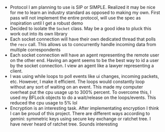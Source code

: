* Protocol I am planning to use is SIP or SIMPLE. Realized it may be nice for me to learn an industry standard as opposed to making my own. First pass will not implement the entire protocol, will use the spec as inspiration until I get a robust demo
* Decided to isolate the `Socket` class. May be a good idea to pluck this work out into its own library
* Each socket connection will have their own dedicated thread that polls the `recv` call.  This allows us to concurrently handle incoming data from multiple correspondents
* Each socket connection will have an agent representing the remote user on the other end. Having an agent seems to be the best way to id a user by the socket connection. I view an agent like a lawyer representing a client.
* I was using while loops to poll events like ui changes, incoming packets, etc. However, I make it efficient. The loops would constantly loop without any sort of waiting on an event. This made my computer overheat put the cpu usage up to 300% percent. To overcome this, I used my BFLock objects to do a wait/release on the loops/events. This reduced the cpu usage to 5% lol
* Encryption is an interesting task. After implementating encryption I think I can be proud of this project. There are different ways according to gemini: symmetric keys using secure key exchange or ratchet tree. I have never heard of ratchet tree. Sounds interesting
